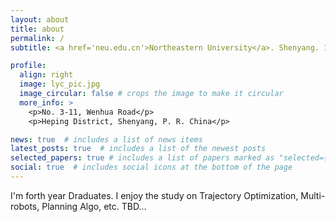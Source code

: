 ```yaml
---
layout: about
title: about
permalink: /
subtitle: <a href='neu.edu.cn'>Northeastern University</a>. Shenyang. 110819.

profile:
  align: right
  image: lyc_pic.jpg
  image_circular: false # crops the image to make it circular
  more_info: >
    <p>No. 3-11, Wenhua Road</p>
    <p>Heping District, Shenyang, P. R. China</p>

news: true  # includes a list of news items
latest_posts: true  # includes a list of the newest posts
selected_papers: true # includes a list of papers marked as "selected={true}"
social: true  # includes social icons at the bottom of the page
---
```


I'm forth year Draduates. I enjoy the study on Trajectory Optimization, Multi-robots, Planning Algo, etc. TBD...